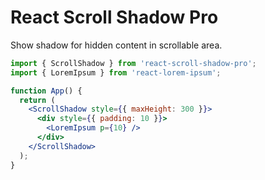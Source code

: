 # React Scroll Shadow Pro

Show shadow for hidden content in scrollable area.

```jsx device="mobile"
import { ScrollShadow } from 'react-scroll-shadow-pro';
import { LoremIpsum } from 'react-lorem-ipsum';

function App() {
  return (
    <ScrollShadow style={{ maxHeight: 300 }}>
      <div style={{ padding: 10 }}>
        <LoremIpsum p={10} />
      </div>
    </ScrollShadow>
  );
}
```
